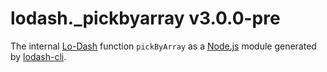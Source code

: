 # lodash._pickbyarray v3.0.0-pre

The internal [Lo-Dash](https://lodash.com/) function `pickByArray` as a [Node.js](http://nodejs.org/) module generated by [lodash-cli](https://www.npmjs.com/package/lodash-cli).
